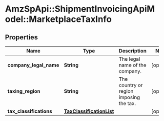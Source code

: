 # AmzSpApi::ShipmentInvoicingApiModel::MarketplaceTaxInfo

## Properties
Name | Type | Description | Notes
------------ | ------------- | ------------- | -------------
**company_legal_name** | **String** | The legal name of the company. | [optional] 
**taxing_region** | **String** | The country or region imposing the tax. | [optional] 
**tax_classifications** | [**TaxClassificationList**](TaxClassificationList.md) |  | [optional] 


